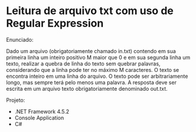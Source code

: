# Leitura de arquivo txt com uso de Regular Expression

Enunciado:

Dado um arquivo (obrigatoriamente chamado in.txt) contendo em sua primeira linha um inteiro positivo M maior que 0 e em sua segunda linha um texto, realizar a quebra de linha do texto sem quebrar palavras, considerando que a linha pode ter no máximo M caracteres. O texto se encontra inteiro em uma linha do arquivo. 
O texto pode ser arbitrariamente longo, mas sempre terá pelo menos uma palavra. A resposta deve ser escrita em um arquivo texto obrigatoriamente denominado out.txt.

Projeto:

- .NET Framework 4.5.2
- Console Application
- C# 

